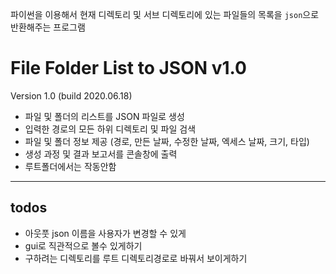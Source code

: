 파이썬을 이용해서 현재 디렉토리 및 서브 디렉토리에 있는 파일들의 목록을 `json`으로 반환해주는 프로그램


# File Folder List to JSON v1.0

Version 1.0 (build 2020.06.18)

- 파일 및 폴더의 리스트를 JSON 파일로 생성
- 입력한 경로의 모든 하위 디렉토리 및 파일 검색
- 파일 및 폴더 정보 제공 (경로, 만든 날짜, 수정한 날짜, 엑세스 날짜, 크기, 타입)
- 생성 과정 및 결과 보고서를 콘솔창에 출력
- 루트폴더에서는 작동안함

---


## todos

- 아웃풋 json 이름을 사용자가 변경할 수 있게
- gui로 직관적으로 볼수 있게하기
- 구하려는 디렉토리를 루트 디렉토리경로로 바꿔서 보이게하기